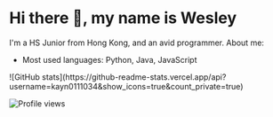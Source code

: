 <h1> Hi there 👋, my name is Wesley</h1>

I'm a HS Junior from Hong Kong, and an avid programmer.
About me:
<ul>
<li>Most used languages: Python, Java, JavaScript</li>
  </ul>
![GitHub stats](https://github-readme-stats.vercel.app/api?username=kayn0111034&show_icons=true&count_private=true)  

<!--![GitHub Activity Graph](https://activity-graph.herokuapp.com/graph?username=kayn0111034)  -->

![Profile views](https://gpvc.arturio.dev/kayn0111034)  

